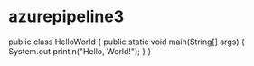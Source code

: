 # azurepipeline3
public class HelloWorld {
public static void main(String[] args) {
System.out.println("Hello, World!");
}
}
